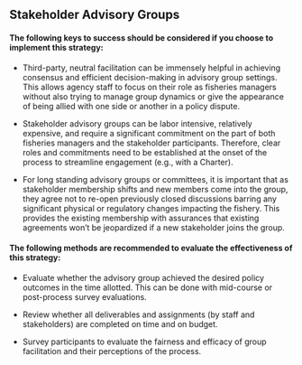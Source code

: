 ## Stakeholder Advisory Groups
#### The following keys to success should be considered if you choose to implement this strategy:
- Third-party, neutral facilitation can be immensely helpful in achieving consensus and efficient decision-making in advisory group settings. This allows agency staff to focus on their role as fisheries managers without also trying to manage group dynamics or give the appearance of being allied with one side or another in a policy dispute.

- Stakeholder advisory groups can be labor intensive, relatively expensive, and require a significant commitment on the part of both fisheries managers and the stakeholder participants. Therefore, clear roles and commitments need to be established at the onset of the process to streamline engagement (e.g., with a Charter).

- For long standing advisory groups or committees, it is important that as stakeholder membership shifts and new members come into the group, they agree not to re-open previously closed discussions barring any significant physical or regulatory changes impacting the fishery. This provides the existing membership with assurances that existing agreements won’t be jeopardized if a new stakeholder joins the group.


#### The following methods are recommended to evaluate the effectiveness of this strategy:

- Evaluate whether the advisory group achieved the desired policy outcomes in the time allotted. This can be done with mid-course or post-process survey evaluations.

- Review whether all deliverables and assignments (by staff and stakeholders) are completed on time and on budget.

- Survey participants to evaluate the fairness and efficacy of group facilitation and their perceptions of the process.

